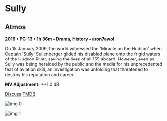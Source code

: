 # Sully

## Atmos

**2016 • PG-13 • 1h 36m • Drama, History • aron7awol**

On 15 January 2009, the world witnessed the 'Miracle on the Hudson' when Captain 'Sully' Sullenberger glided his disabled plane onto the frigid waters of the Hudson River, saving the lives of all 155 aboard. However, even as Sully was being heralded by the public and the media for his unprecedented feat of aviation skill, an investigation was unfolding that threatened to destroy his reputation and career.

**MV Adjustment:** ++1.0 dB

[Discuss](https://www.avsforum.com/threads/bass-eq-for-filtered-movies.2995212/post-58317180)  [TMDB](363676)

![img 0](https://i.imgur.com/20QPc3X.jpg)

![img 1](https://i.imgur.com/LtUNtFC.png)

